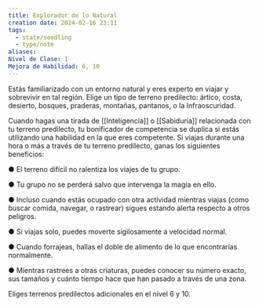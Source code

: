 ```yaml
---
title: Explorador de lo Natural
creation date: 2024-02-16 23:11
tags:
  - state/seedling
  - type/note
aliases: 
Nivel de Clase: 1
Mejora de Habilidad: 6, 10
---
```

Estás familiarizado con un entorno natural y eres experto en viajar y sobrevivir en tal región.
Elige un tipo de terreno predilecto: ártico, costa, desierto, bosques, praderas, montañas, pantanos, o la Infraoscuridad.

Cuando hagas una tirada de [[Inteligencia]] o [[Sabiduría]] relacionada con tu terreno predilecto, tu
bonificador de competencia se duplica si estás utilizando una habilidad en la que eres competente.
Si viajas durante una hora o más a través de tu terreno predilecto, ganas los siguientes beneficios:

● El terreno difícil no ralentiza los viajes de tu grupo.

● Tu grupo no se perderá salvo que intervenga la magia en ello.

● Incluso cuando estás ocupado con otra actividad mientras viajas (como buscar comida, navegar, o rastrear) sigues estando alerta respecto a otros peligros.

● Si viajas solo, puedes moverte sigilosamente a velocidad normal.

● Cuando forrajeas, hallas el doble de alimento de lo que encontrarías normalmente.

● Mientras rastrees a otras criaturas, puedes conocer su número exacto, sus tamaños y cuánto
tiempo hace que han pasado a través de una zona.

Eliges terrenos predilectos adicionales en el nivel 6 y 10.
